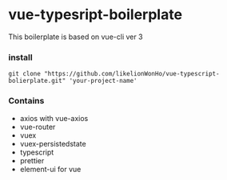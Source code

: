 # vue-typesript-boilerplate

This boilerplate is based on vue-cli ver 3

### install

```
git clone "https://github.com/likelionWonHo/vue-typescript-bolierplate.git" 'your-project-name'
```

### Contains

- axios with vue-axios
- vue-router
- vuex
- vuex-persistedstate
- typescript
- prettier
- element-ui for vue
